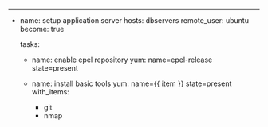 ---
- name: setup application server
  hosts: dbservers
  remote_user: ubuntu
  become: true

  tasks:
    - name: enable epel repository
      yum: name=epel-release state=present
    
    - name: install basic tools
      yum: name={{ item }} state=present
      with_items: 
        - git 
        - nmap